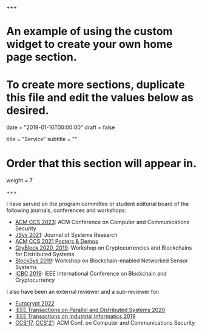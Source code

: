 +++
# An example of using the custom widget to create your own home page section.
# To create more sections, duplicate this file and edit the values below as desired.

date = "2019-01-16T00:00:00"
draft = false

title = "Service"
subtitle = ""

# Order that this section will appear in.
weight = 7

+++

I have served on the program committee or student editorial board of the following journals, conferences and workshops:

- [ACM CCS 2023](https://www.sigsac.org/ccs/CCS2023/): ACM Conference on Computer and Communications Security
- [JSys 2021](https://jsys.org): Journal of Systems Research
- [ACM CCS 2021 Posters & Demos](https://www.sigsac.org/ccs/CCS2021/call-for-posters.html)
- [CryBlock 2020, 2019](http://www.cryblock.org/): Workshop on Cryptocurrencies and Blockchains for Distributed Systems
- [BlockSys 2019](https://sensysblockchain.github.io/): Workshop on Blockchain-enabled Networked Sensor Systems
- [ICBC 2019](http://icbc2019.ieee-icbc.org/): IEEE International Conference on Blockchain and Cryptocurrency

I also have been an external reviewer and a sub-reviewer for:

- [Eurocrypt 2022](https://eurocrypt.iacr.org/2022/)
- [IEEE Transactions on Parallel and Distributed Systems 2020](https://www.computer.org/csdl/journal/td)
- [IEEE Transactions on Industrial Informatics 2019](http://www.ieee-ies.org/pubs/transactions-on-industrial-informatics)
- [CCS'17](https://ccs2017.sigsac.org/), [CCS'21](https://ccs2021.sigsac.org/): ACM Conf. on Computer and Communications Security